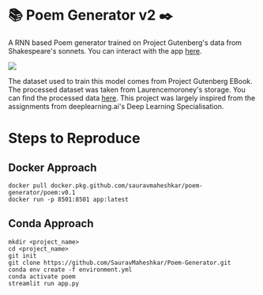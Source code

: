 # 📚 Poem Generator v2 ✒️
A RNN based Poem generator trained on Project Gutenberg's data from Shakespeare's sonnets. You can interact with the app [here](https://share.streamlit.io/sauravmaheshkar/poem-generator/main/app.py).

![](https://github.com/SauravMaheshkar/Poem-Generator/blob/main/assets/app.png)

The dataset used to train this model comes from Project Gutenberg EBook. The processed dataset was taken from Laurencemoroney's storage. You can find the processed data [here](https://storage.googleapis.com/laurencemoroney-blog.appspot.com/sonnets.txt). This project was largely inspired from the assignments from deeplearning.ai's Deep Learning Specialisation.

# Steps to Reproduce

## Docker Approach

```
docker pull docker.pkg.github.com/sauravmaheshkar/poem-generator/poem:v0.1
docker run -p 8501:8501 app:latest 
```

## Conda Approach

```
mkdir <project_name>
cd <project_name>
git init
git clone https://github.com/SauravMaheshkar/Poem-Generator.git
conda env create -f environment.yml
conda activate poem
streamlit run app.py
```
